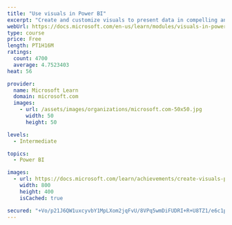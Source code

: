 ```yaml
---
title: "Use visuals in Power BI"
excerpt: "Create and customize visuals to present data in compelling and insightful ways."
webUrl: https://docs.microsoft.com/en-us/learn/modules/visuals-in-power-bi/
type: course
price: Free
length: PT1H16M
ratings:
  count: 4700
  average: 4.7523403
heat: 56

provider:
  name: Microsoft Learn
  domain: microsoft.com
  images:
    - url: /assets/images/organizations/microsoft.com-50x50.jpg
      width: 50
      height: 50

levels:
  - Intermediate

topics:
  - Power BI

images:
  - url: https://docs.microsoft.com/learn/achievements/create-visuals-power-bi-desktop-social.png
    width: 800
    height: 400
    isCached: true

secured: "+Vo/p21J6QW1uxcyvbY1MpLXom2jqFvU/8VPq5wmDiFUDRI+R+U8TZ1/e6c1pktIu2mvujh9aDbQRRqe0+5Bbn+zDImJRlbqjdNzfUsswZgns5qEeusqR/NaK8HONqjj0rR2j6/xCqzi3DDGzzxlaN1GkyGDKRQd4e/XW1/I5t6TQnT7Dy8F0ImgS+58sPH0lnHgkty+ez5175UBHqKSsZDk82RPwPEOVz+zYtQXQC0YsgWihidK6c2K1l5oEjlXNWDW7D7Ry3okM1Z7RqhszFyEsL7+Aybb+VM5eemqxAoyRKNZOdoMByd1+u/5UKEfMo2bvFPYHjqZ3QFuoRmsPrmeKpIhZ2QDcZlOWDVtaWnM/MY73fZcGekl75d2nx9mr9j6y///kWstlnS8DW7uqyruYxRrkdqjoZFP952/JZo=;a9luvLV4ND4+FVjO014hgQ=="
---
```



